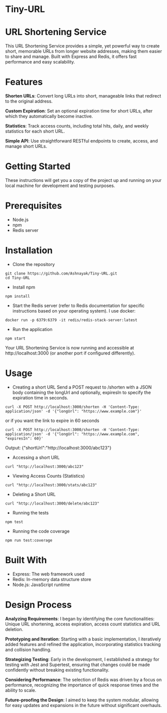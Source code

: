 # Tiny-URL

# URL Shortening Service
This URL Shortening Service provides a simple, yet powerful way to create short, memorable URLs from longer website addresses, making them easier to share and manage. Built with Express and Redis, it offers fast performance and easy scalability.

# Features
**Shorten URLs**: Convert long URLs into short, manageable links that redirect to the original address.

**Custom Expiration**: Set an optional expiration time for short URLs, after which they automatically become inactive.

**Statistics**: Track access counts, including total hits, daily, and weekly statistics for each short URL.

**Simple API**: Use straightforward RESTful endpoints to create, access, and manage short URLs.

# Getting Started
These instructions will get you a copy of the project up and running on your local machine for development and testing purposes.

# Prerequisites
- Node.js
- npm
- Redis server

# Installation
- Clone the repository
```
git clone https://github.com/Ashnayak/Tiny-URL.git
cd Tiny-URL
```
- Install npm
```
npm install
```
- Start the Redis server (refer to Redis documentation for specific instructions based on your operating system).
I use docker:
```
docker run -p 6379:6379 -it redis/redis-stack-server:latest
```
- Run the application
```
npm start
```
Your URL Shortening Service is now running and accessible at http://localhost:3000 (or another port if configured differently).

# Usage

- Creating a short URL
Send a POST request to /shorten with a JSON body containing the longUrl and optionally, expiresIn to specify the expiration time in seconds.
```
curl -X POST http://localhost:3000/shorten -H 'Content-Type: application/json' -d '{"longUrl": "https://www.example.com"}'
```
or if you want the link to expire in 60 seconds
```
curl -X POST http://localhost:3000/shorten -H 'Content-Type: application/json' -d '{"longUrl": "https://www.example.com", "expiresIn": 60}'
```
Output: {"shortUrl":"http://localhost:3000/abc123"}

- Accessing a short URL
```
curl "http://localhost:3000/abc123"
```

- Viewing Access Counts (Statistics)
```
curl "http://localhost:3000/stats/abc123"
```
- Deleting a Short URL
```
curl "http://localhost:3000/delete/abc123"
```
- Running the tests
```
npm test
```
- Running the code coverage
```
npm run test:coverage
```
# Built With
- Express: The web framework used
- Redis: In-memory data structure store
- Node.js: JavaScript runtime

# Design Process
**Analyzing Requirements**: I began by identifying the core functionalities: Unique URL shortening, access expiration, access count statistics and URL deletion.

**Prototyping and Iteration**: Starting with a basic implementation, I iteratively added features and refined the application, incorporating statistics tracking and collision handling.

**Strategizing Testing**: Early in the development, I established a strategy for testing with Jest and Supertest, ensuring that changes could be made confidently without breaking existing functionality.

**Considering Performance**: The selection of Redis was driven by a focus on performance, recognizing the importance of quick response times and the ability to scale.

**Future-proofing the Design**: I aimed to keep the system modular, allowing for easy updates and expansions in the future without significant overhauls.
